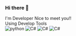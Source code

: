 ### Hi there 👋
I'm Developer
  Nice to meet you!!<br>
  Using Develop Tools<br>
 <img alt="python" src ="https://img.shields.io/badge/-Python-blue"/>
 <img alt="C#" src="https://img.shields.io/badge/-C%23-yellow"/>
 <img alt="C#" src="https://img.shields.io/badge/-JavaScript-orange"/>
 <img alt="C#" src="https://img.shields.io/badge/-React-pink"/>
 
<!--
**JangHoseoung/JangHoSeoung** is a ✨ _special_ ✨ repository because its `README.md` (this file) appears on your GitHub profile.

Here are some ideas to get you started:

- 🔭 I’m currently working on ...
- 🌱 I’m currently learning ...
- 👯 I’m looking to collaborate on ...
- 🤔 I’m looking for help with ...
- 💬 Ask me about ...
- 📫 How to reach me: ...
- 😄 Pronouns: ...
- ⚡ Fun fact: ...
-->
